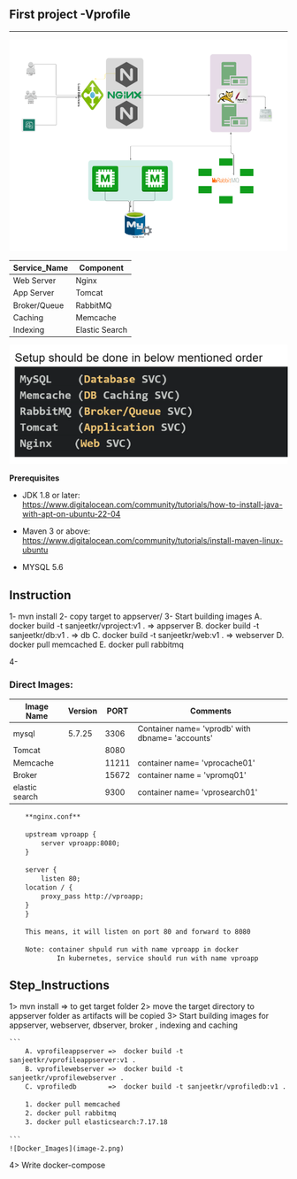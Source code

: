 ## First project -Vprofile
--------------------------------------

![Architecture](image.png)

| Service_Name | Component      |
|--------------|----------------|
| Web Server   | Nginx          |
| App Server   | Tomcat         |
| Broker/Queue | RabbitMQ       |
| Caching      | Memcache       |
| Indexing     | Elastic Search |


![Sequence](image-1.png)

**Prerequisites**

- JDK 1.8 or later: https://www.digitalocean.com/community/tutorials/how-to-install-java-with-apt-on-ubuntu-22-04

- Maven 3 or above: https://www.digitalocean.com/community/tutorials/install-maven-linux-ubuntu

- MYSQL 5.6

**Instruction**
----------------------------------

1- mvn install
2- copy target to appserver/
3- Start building images
    A. docker build -t sanjeetkr/vproject:v1 . => appserver
    B. docker build -t sanjeetkr/db:v1 . => db
    C. docker build -t sanjeetkr/web:v1 . => webserver
    D. docker pull memcached
    E. docker pull rabbitmq

4- 


### Direct Images:

| Image Name   | Version        | PORT |Comments   |
|--------------|----------------|------|-----------|
| mysql |5.7.25 | 3306 | Container name= 'vprodb' with dbname= 'accounts' |
| Tomcat  |        | 8080  |     |
| Memcache |    |  11211   | container name= 'vprocache01' |
| Broker    |    |   15672   |   container name = 'vpromq01'  |
|  elastic search   |     |  9300    |container name= 'vprosearch01'  |


```
    **nginx.conf**

    upstream vproapp {
        server vproapp:8080;
    }

    server {
        listen 80;
    location / {
        proxy_pass http://vproapp;
    }
    }

    This means, it will listen on port 80 and forward to 8080

    Note: container shpuld run with name vproapp in docker
            In kubernetes, service should run with name vproapp
```

**Step_Instructions**
---------------------------------------------------

1> mvn install => to get target folder
2> move the target directory to appserver folder as artifacts will be copied
3> Start building images for appserver, webserver, dbserver, broker , indexing and caching

    ```
        A. vprofileappserver =>  docker build -t sanjeetkr/vprofileappserver:v1 .
        B. vprofilewebserver =>  docker build -t sanjeetkr/vprofilewebserver .
        C. vprofiledb        =>  docker build -t sanjeetkr/vprofiledb:v1 .

        1. docker pull memcached
        2. docker pull rabbitmq
        3. docker pull elasticsearch:7.17.18

    ```
    ![Docker_Images](image-2.png)

4> Write docker-compose
